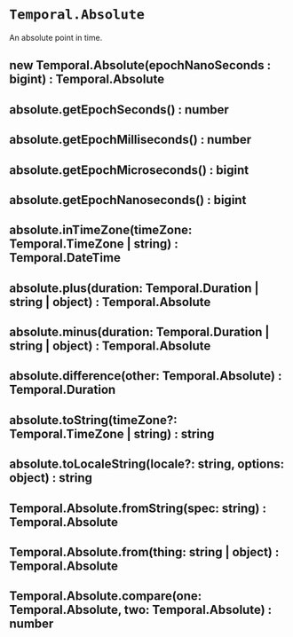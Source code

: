 # `Temporal.Absolute`

An absolute point in time.

## new Temporal.Absolute(epochNanoSeconds : bigint) : Temporal.Absolute

## absolute.getEpochSeconds() : number

## absolute.getEpochMilliseconds() : number

## absolute.getEpochMicroseconds() : bigint

## absolute.getEpochNanoseconds() : bigint

## absolute.inTimeZone(timeZone: Temporal.TimeZone | string) : Temporal.DateTime

## absolute.plus(duration: Temporal.Duration | string | object) : Temporal.Absolute

## absolute.minus(duration: Temporal.Duration | string | object) : Temporal.Absolute

## absolute.difference(other: Temporal.Absolute) : Temporal.Duration

## absolute.toString(timeZone?: Temporal.TimeZone | string) : string

## absolute.toLocaleString(locale?: string, options: object) : string

## Temporal.Absolute.fromString(spec: string) : Temporal.Absolute

## Temporal.Absolute.from(thing: string | object) : Temporal.Absolute

## Temporal.Absolute.compare(one: Temporal.Absolute, two: Temporal.Absolute) : number
